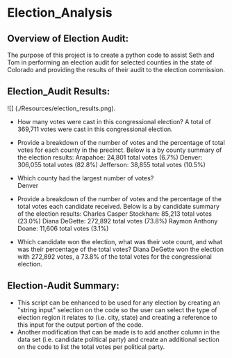 # Election_Analysis

## Overview of Election Audit:
 The purpose of this project is to create a python code to assist Seth and Tom in performing an election audit for selected counties in the state of Colorado and providing the results of their audit to the election commission.

## Election_Audit Results:
![] (./Resources/election_results.png).

- How many votes were cast in this congressional election?
  A total of 369,711 votes were cast in this congressional election.

- Provide a breakdown of the number of votes and the percentage of total votes for each county in the precinct.
  Below is a by county summary of the election results:
  Arapahoe: 24,801 total votes (6.7%)
  Denver: 306,055 total votes (82.8%)
  Jefferson: 38,855 total votes (10.5%)  

- Which county had the largest number of votes?  
  Denver

- Provide a breakdown of the number of votes and the percentage of the total votes each candidate received.
  Below is a by candidate summary of the election results:
  Charles Casper Stockham: 85,213 total votes (23.0%)
  Diana DeGette: 272,892 total votes (73.8%)
  Raymon Anthony Doane: 11,606 total votes (3.1%)  

- Which candidate won the election, what was their vote count, and what was their percentage of the total votes?
  Diana DeGette won the election with 272,892 votes, a 73.8% of the total votes for the congressional election.


 ## Election-Audit Summary: 
   - This script can be enhanced to be used for any election by creating an "string input" selection on the code so the user can select the type of election region it relates to (i.e. city, state) and creating a reference to this input for the output portion of the code.
   - Another modification that can be made is to add another column in the data set (i.e. candidate political party) and create an additional section on the code to list the total votes per political party.
